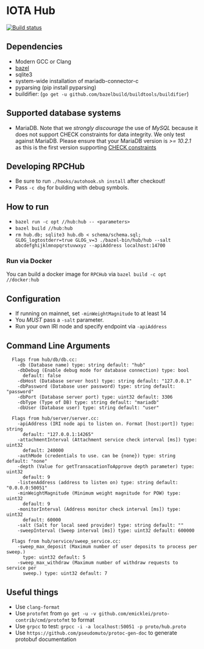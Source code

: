 # IOTA Hub
[![Build status](https://badge.buildkite.com/9c05b4a87f2242c78d62709136ca54a6d63fd48aa9b764f3e1.svg)](https://buildkite.com/iota-foundation/rpchub)

## Dependencies
- Modern GCC or Clang
- [bazel](https://github.com/bazelbuild/bazel/releases)
- sqlite3
- system-wide installation of mariadb-connector-c 
- pyparsing (pip install pyparsing)
- buildifier: (`go get -u github.com/bazelbuild/buildtools/buildifier`)

## Supported database systems
- MariaDB. Note that we *strongly discourage* the use of *MySQL* because it does not support CHECK constraints for data integrity. We only test against MariaDB.
  Please ensure that your MariaDB version is *>= 10.2.1* as this is the first version supporting [CHECK constraints](https://mariadb.com/kb/en/library/constraint/#check-constraints)

## Developing RPCHub
- Be sure to run `./hooks/autohook.sh install` after checkout!
- Pass `-c dbg` for building with debug symbols.

## How to run
- `bazel run -c opt //hub:hub -- <parameters>`
- `bazel build //hub:hub`
- `rm hub.db; sqlite3 hub.db < schema/schema.sql; GLOG_logtostderr=true GLOG_v=3 ./bazel-bin/hub/hub --salt abcdefghijklmnopqrstuvwxyz --apiAddress localhost:14700`

### Run via Docker
You can build a docker image for `RPCHub` via `bazel build -c opt //docker:hub`

## Configuration
- If running on mainnet, set `-minWeightMagnitude` to at least 14
- You *MUST* pass a `-salt` parameter.
- Run your own IRI node and specify endpoint via `-apiAddress`

## Command Line Arguments
```
  Flags from hub/db/db.cc:
    -db (Database name) type: string default: "hub"
    -dbDebug (Enable debug mode for database connection) type: bool
      default: false
    -dbHost (Database server host) type: string default: "127.0.0.1"
    -dbPassword (Database user password) type: string default: "password"
    -dbPort (Database server port) type: uint32 default: 3306
    -dbType (Type of DB) type: string default: "mariadb"
    -dbUser (Database user) type: string default: "user"

  Flags from hub/server/server.cc:
    -apiAddress (IRI node api to listen on. Format [host:port]) type: string
      default: "127.0.0.1:14265"
    -attachmentInterval (Attachment service check interval [ms]) type: uint32
      default: 240000
    -authMode (credentials to use. can be {none}) type: string default: "none"
    -depth (Value for getTransacationToApprove depth parameter) type: uint32
      default: 9
    -listenAddress (address to listen on) type: string default: "0.0.0.0:50051"
    -minWeightMagnitude (Minimum weight magnitude for POW) type: uint32
      default: 9
    -monitorInterval (Address monitor check interval [ms]) type: uint32
      default: 60000
    -salt (Salt for local seed provider) type: string default: ""
    -sweepInterval (Sweep interval [ms]) type: uint32 default: 600000

  Flags from hub/service/sweep_service.cc:
    -sweep_max_deposit (Maximum number of user deposits to process per sweep.)
      type: uint32 default: 5
    -sweep_max_withdraw (Maximum number of withdraw requests to service per
      sweep.) type: uint32 default: 7
```

## Useful things
- Use `clang-format`
- Use `protofmt` from `go get -u -v github.com/emicklei/proto-contrib/cmd/protofmt` to format
- Use `grpcc` to test: `grpcc -i -a localhost:50051 -p proto/hub.proto`
- Use `https://github.com/pseudomuto/protoc-gen-doc` to generate protobuf documentation
